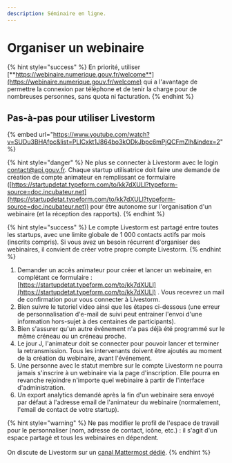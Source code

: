 ```yaml
---
description: Séminaire en ligne.
---
```


# Organiser un webinaire

{% hint style="success" %}
En priorité, utiliser [**https://webinaire.numerique.gouv.fr/welcome**](https://webinaire.numerique.gouv.fr/welcome) qui a l'avantage de permettre la connexion par téléphone et de tenir la charge pour de nombreuses personnes, sans quota ni facturation.
{% endhint %}

## **Pas-à-pas pour utiliser Livestorm**

{% embed url="https://www.youtube.com/watch?v=SUDu3BHAfpc&list=PLlCxkt1J864bo3kODkJbpc6mPjQCFmZlh&index=2" %}

{% hint style="danger" %}
Ne plus se connecter à Livestorm avec le login contact@api.gouv.fr. Chaque startup utilisatrice doit faire une demande de création de compte animateur en remplissant ce formulaire ([https://startupdetat.typeform.com/to/kk7dXULl?typeform-source=doc.incubateur.net](https://startupdetat.typeform.com/to/kk7dXULl?typeform-source=doc.incubateur.net)) pour être autonome sur l'organisation d'un webinaire (et la réception des rapports).
{% endhint %}

{% hint style="success" %}
Le compte Livestorm est partagé entre toutes les startups, avec une limite globale de 1 000 contacts actifs par mois (inscrits compris). Si vous avez un besoin récurrent d'organiser des webinaires, il convient de créer votre propre compte Livestorm.
{% endhint %}

1. Demander un accès animateur pour créer et lancer un webinaire, en complétant ce formulaire : [https://startupdetat.typeform.com/to/kk7dXULl](https://startupdetat.typeform.com/to/kk7dXULl) . Vous recevrez un mail de confirmation pour vous connecter à Livestorm.
2. Bien suivre le tutoriel video ainsi que les étapes ci-dessous (une erreur de personnalisation d'e-mail de suivi peut entrainer l'envoi d'une information hors-sujet à des centaines de participants).
3. Bien s'assurer qu'un autre événement n'a pas déjà été programmé sur le même créneau ou un créneau proche.
4. Le jour J, l'animateur doit se connecter pour pouvoir lancer et terminer la retransmission. Tous les intervenants doivent être ajoutés au moment de la création du webinaire, avant l'événement.
5. Une personne avec le statut membre sur le compte Livestorm ne pourra jamais s'inscrire à un webinaire via la page d'inscription. Elle pourra en revanche rejoindre n'importe quel webinaire à partir de l'interface d'administration.
6. Un export analytics demandé après la fin d'un webinaire sera envoyé par défaut à l'adresse email de l'animateur du webinaire (normalement, l'email de contact de votre startup).

{% hint style="warning" %}
Ne pas modifier le profil de l'espace de travail pour le personnaliser (nom, adresse de contact, icône, etc.) : il s'agit d'un espace partagé et tous les webinaires en dépendent.\
\
On discute de Livestorm sur un [canal Mattermost dédié](https://mattermost.incubateur.net/betagouv/channels/domaine-webinaire-livestorm).&#x20;
{% endhint %}
